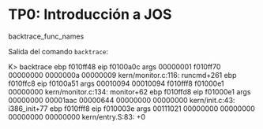 TP0: Introducción a JOS
=======================

backtrace_func_names

Salida del comando `backtrace`:

K> backtrace
 ebp f010ff48  eip f0100a0c  args 00000001 f010ff70 00000000 0000000a 00000009
 kern/monitor.c:116: runcmd+261
 ebp f010ffc8  eip f0100a51  args 00010094 00010094 f010fff8 f01000e1 00000000
 kern/monitor.c:134: monitor+62
 ebp f010ffd8  eip f01000e1  args 00000000 00001aac 00000644 00000000 00000000
 kern/init.c:43: i386_init+77
 ebp f010fff8  eip f010003e  args 00111021 00000000 00000000 00000000 00000000
 kern/entry.S:83: <unknown>+0

